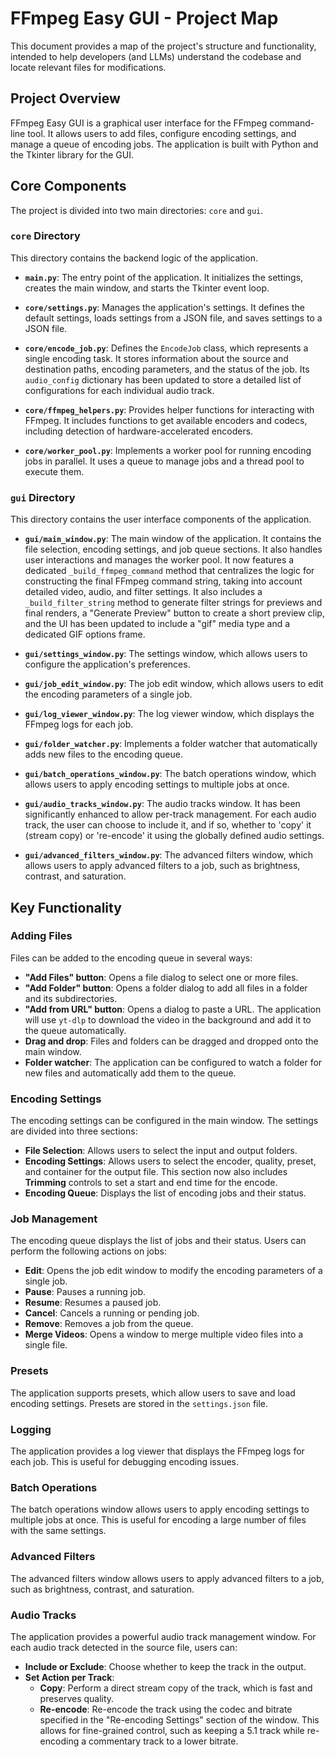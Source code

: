 # FFmpeg Easy GUI - Project Map

This document provides a map of the project's structure and functionality, intended to help developers (and LLMs) understand the codebase and locate relevant files for modifications.

## Project Overview

FFmpeg Easy GUI is a graphical user interface for the FFmpeg command-line tool. It allows users to add files, configure encoding settings, and manage a queue of encoding jobs. The application is built with Python and the Tkinter library for the GUI.

## Core Components

The project is divided into two main directories: `core` and `gui`.

### `core` Directory

This directory contains the backend logic of the application.

- **`main.py`**: The entry point of the application. It initializes the settings, creates the main window, and starts the Tkinter event loop.

- **`core/settings.py`**: Manages the application's settings. It defines the default settings, loads settings from a JSON file, and saves settings to a JSON file.

- **`core/encode_job.py`**: Defines the `EncodeJob` class, which represents a single encoding task. It stores information about the source and destination paths, encoding parameters, and the status of the job. Its `audio_config` dictionary has been updated to store a detailed list of configurations for each individual audio track.

- **`core/ffmpeg_helpers.py`**: Provides helper functions for interacting with FFmpeg. It includes functions to get available encoders and codecs, including detection of hardware-accelerated encoders.

- **`core/worker_pool.py`**: Implements a worker pool for running encoding jobs in parallel. It uses a queue to manage jobs and a thread pool to execute them.

### `gui` Directory

This directory contains the user interface components of the application.

- **`gui/main_window.py`**: The main window of the application. It contains the file selection, encoding settings, and job queue sections. It also handles user interactions and manages the worker pool. It now features a dedicated `_build_ffmpeg_command` method that centralizes the logic for constructing the final FFmpeg command string, taking into account detailed video, audio, and filter settings. It also includes a `_build_filter_string` method to generate filter strings for previews and final renders, a "Generate Preview" button to create a short preview clip, and the UI has been updated to include a "gif" media type and a dedicated GIF options frame.

- **`gui/settings_window.py`**: The settings window, which allows users to configure the application's preferences.

- **`gui/job_edit_window.py`**: The job edit window, which allows users to edit the encoding parameters of a single job.

- **`gui/log_viewer_window.py`**: The log viewer window, which displays the FFmpeg logs for each job.

- **`gui/folder_watcher.py`**: Implements a folder watcher that automatically adds new files to the encoding queue.

- **`gui/batch_operations_window.py`**: The batch operations window, which allows users to apply encoding settings to multiple jobs at once.

- **`gui/audio_tracks_window.py`**: The audio tracks window. It has been significantly enhanced to allow per-track management. For each audio track, the user can choose to include it, and if so, whether to 'copy' it (stream copy) or 're-encode' it using the globally defined audio settings.

- **`gui/advanced_filters_window.py`**: The advanced filters window, which allows users to apply advanced filters to a job, such as brightness, contrast, and saturation.

## Key Functionality

### Adding Files

Files can be added to the encoding queue in several ways:

- **"Add Files" button**: Opens a file dialog to select one or more files.
- **"Add Folder" button**: Opens a folder dialog to add all files in a folder and its subdirectories.
- **"Add from URL" button**: Opens a dialog to paste a URL. The application will use `yt-dlp` to download the video in the background and add it to the queue automatically.
- **Drag and drop**: Files and folders can be dragged and dropped onto the main window.
- **Folder watcher**: The application can be configured to watch a folder for new files and automatically add them to the queue.

### Encoding Settings

The encoding settings can be configured in the main window. The settings are divided into three sections:

- **File Selection**: Allows users to select the input and output folders.
- **Encoding Settings**: Allows users to select the encoder, quality, preset, and container for the output file. This section now also includes **Trimming** controls to set a start and end time for the encode.
- **Encoding Queue**: Displays the list of encoding jobs and their status.

### Job Management

The encoding queue displays the list of jobs and their status. Users can perform the following actions on jobs:

- **Edit**: Opens the job edit window to modify the encoding parameters of a single job.
- **Pause**: Pauses a running job.
- **Resume**: Resumes a paused job.
- **Cancel**: Cancels a running or pending job.
- **Remove**: Removes a job from the queue.
- **Merge Videos**: Opens a window to merge multiple video files into a single file.

### Presets

The application supports presets, which allow users to save and load encoding settings. Presets are stored in the `settings.json` file.

### Logging

The application provides a log viewer that displays the FFmpeg logs for each job. This is useful for debugging encoding issues.

### Batch Operations

The batch operations window allows users to apply encoding settings to multiple jobs at once. This is useful for encoding a large number of files with the same settings.

### Advanced Filters

The advanced filters window allows users to apply advanced filters to a job, such as brightness, contrast, and saturation.

### Audio Tracks

The application provides a powerful audio track management window. For each audio track detected in the source file, users can:
- **Include or Exclude**: Choose whether to keep the track in the output.
- **Set Action per Track**:
    - **Copy**: Perform a direct stream copy of the track, which is fast and preserves quality.
    - **Re-encode**: Re-encode the track using the codec and bitrate specified in the "Re-encoding Settings" section of the window.
This allows for fine-grained control, such as keeping a 5.1 track while re-encoding a commentary track to a lower bitrate.
